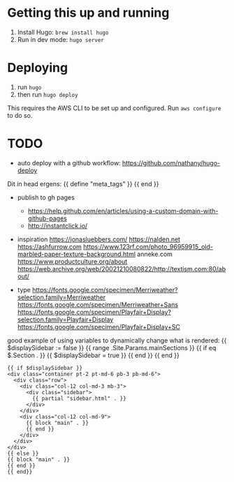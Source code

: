 # Getting this up and running

1. Install Hugo: ```brew install hugo```
2. Run in dev mode: ```hugo server```

# Deploying

1. run  ```hugo```
2. then run ```hugo deploy```

This requires the AWS CLI to be set up and configured. Run ```aws configure``` to do so.

# TODO
- auto deploy with a github workflow: https://github.com/nathany/hugo-deploy

Dit in head ergens:
{{ define "meta_tags" }}
<meta name="description" content="{{ .Site.Params.homepage_meta_tags.meta_description }}" />
<meta property="og:title" content="{{ .Site.Params.homepage_meta_tags.meta_og_title }}" />
<meta property="og:type" content="{{ .Site.Params.homepage_meta_tags.meta_og_type }}" />
<meta property="og:url" content="{{ .Site.Params.homepage_meta_tags.meta_og_url }}" />
<meta property="og:image" content="{{ .Site.Params.homepage_meta_tags.meta_og_image }}" />
<meta property="og:description" content="{{ .Site.Params.homepage_meta_tags.meta_og_description }}" />
<meta name="twitter:card" content="{{ .Site.Params.homepage_meta_tags.meta_twitter_card }}" />
<meta name="twitter:site" content="{{ .Site.Params.homepage_meta_tags.meta_twitter_site }}" />
<meta name="twitter:creator" content="{{ .Site.Params.homepage_meta_tags.meta_twitter_creator }}" />
{{ end }}


- publish to gh pages
    - https://help.github.com/en/articles/using-a-custom-domain-with-github-pages
    - http://instantclick.io/
- inspiration
    https://jonasluebbers.com/
    https://nalden.net
    https://ashfurrow.com
    https://www.123rf.com/photo_96959915_old-marbled-paper-texture-background.html
    anneke.com
    https://www.productculture.org/about
    https://web.archive.org/web/20021210080822/http://textism.com:80/about/
    
- type
    https://fonts.google.com/specimen/Merriweather?selection.family=Merriweather
    https://fonts.google.com/specimen/Merriweather+Sans
    https://fonts.google.com/specimen/Playfair+Display?selection.family=Playfair+Display
    https://fonts.google.com/specimen/Playfair+Display+SC





good example of using variables to dynamically change what is rendered:
    {{ $displaySidebar := false }}
    {{ range .Site.Params.mainSections }}
    {{ if eq $.Section . }}
    {{ $displaySidebar = true }}
    {{ end }}
    {{ end }}

    {{ if $displaySidebar }}
    <div class="container pt-2 pt-md-6 pb-3 pb-md-6">
      <div class="row">
        <div class="col-12 col-md-3 mb-3">
          <div class="sidebar">
            {{ partial "sidebar.html" . }}
          </div>
        </div>
        <div class="col-12 col-md-9">
          {{ block "main" . }}
          {{ end }}
        </div>
      </div>
    </div>
    {{ else }}
    {{ block "main" . }}
    {{ end }}
    {{ end}}
  </div>